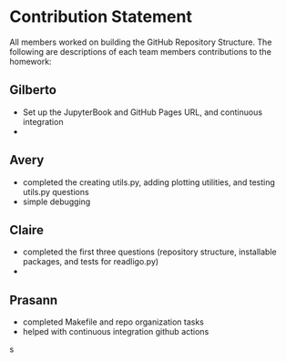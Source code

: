 # Contribution Statement

All members worked on building the GitHub Repository Structure. The following are descriptions of each team members contributions to the homework:

## Gilberto
- Set up the JupyterBook and GitHub Pages URL, and continuous integration
- 
## Avery
- completed the creating utils.py, adding plotting utilities, and testing utils.py questions
- simple debugging
## Claire
- completed the first three questions (repository structure, installable packages, and tests for readligo.py)
- 
## Prasann
- completed Makefile and repo organization tasks 
- helped with continuous integration github actions


s
